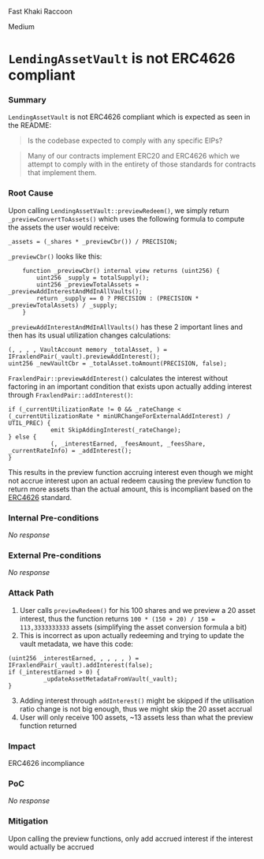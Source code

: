 Fast Khaki Raccoon

Medium

# `LendingAssetVault` is not ERC4626 compliant

### Summary

`LendingAssetVault` is not ERC4626 compliant which is expected as seen in the README:
> Is the codebase expected to comply with any specific EIPs?

> Many of our contracts implement ERC20 and ERC4626 which we attempt to comply with in the entirety of those standards for contracts that implement them.

### Root Cause

Upon calling `LendingAssetVault::previewRedeem()`, we simply return `_previewConvertToAssets()` which uses the following formula to compute the assets the user would receive:
```solidity
_assets = (_shares * _previewCbr()) / PRECISION;
```
`_previewCbr()` looks like this:
```solidity
    function _previewCbr() internal view returns (uint256) {
        uint256 _supply = totalSupply();
        uint256 _previewTotalAssets = _previewAddInterestAndMdInAllVaults();
        return _supply == 0 ? PRECISION : (PRECISION * _previewTotalAssets) / _supply;
    }
```
`_previewAddInterestAndMdInAllVaults()` has these 2 important lines and then has its usual utilization changes calculations:
```solidity
(, , , , VaultAccount memory _totalAsset, ) = IFraxlendPair(_vault).previewAddInterest();
uint256 _newVaultCbr = _totalAsset.toAmount(PRECISION, false);
```
`FraxlendPair::previewAddInterest()` calculates the interest without factoring in an important condition that exists upon actually adding interest through `FraxlendPair::addInterest()`:
```solidity
if (_currentUtilizationRate != 0 && _rateChange < (_currentUtilizationRate * minURChangeForExternalAddInterest) / UTIL_PREC) {
            emit SkipAddingInterest(_rateChange);
} else {
            (, _interestEarned, _feesAmount, _feesShare, _currentRateInfo) = _addInterest();
}
```
This results in the preview function accruing interest even though we might not accrue interest upon an actual redeem causing the preview function to return more assets than the actual amount, this is incompliant based on the [ERC4626](https://eips.ethereum.org/EIPS/eip-4626) standard.

### Internal Pre-conditions

_No response_

### External Pre-conditions

_No response_

### Attack Path

1. User calls `previewRedeem()` for his 100 shares and we preview a 20 asset interest, thus the function returns `100 * (150 + 20) / 150 = 113,3333333333` assets (simplifying the asset conversion formula a bit)
2. This is incorrect as upon actually redeeming and trying to update the vault metadata, we have this code:
```solidity
(uint256 _interestEarned, , , , , ) = IFraxlendPair(_vault).addInterest(false);
if (_interestEarned > 0) {
          _updateAssetMetadataFromVault(_vault);
}
```
3. Adding interest through `addInterest()` might be skipped if the utilisation ratio change is not big enough, thus we might skip the 20 asset accrual
4. User will only receive 100 assets, ~13 assets less than what the preview function returned

### Impact

ERC4626 incompliance

### PoC

_No response_

### Mitigation

Upon calling the preview functions, only add accrued interest if the interest would actually be accrued
